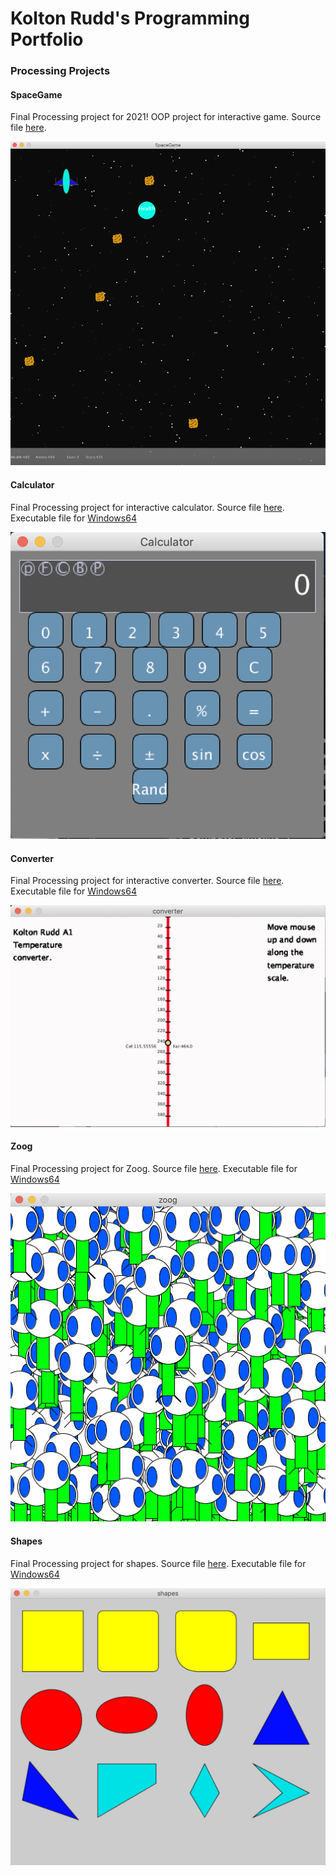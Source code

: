 # Kolton Rudd's Programming Portfolio

### Processing Projects

#### SpaceGame
Final Processing project for 2021! OOP project for interactive game. Source file [here](https://github.com/Kolton11/programmingPortfolio2021A1/tree/gh-pages/src/SpaceGame). 

![SpaceGame](https://github.com/Kolton11/programmingPortfolio2021A1/blob/gh-pages/images/SpaceGame2.png?raw=true)

#### Calculator
Final Processing project for interactive calculator. Source file [here](https://github.com/Kolton11/programmingPortfolio2021A1/tree/gh-pages/src/Calculator). Executable file for [Windows64](https://github.com/Kolton11/programmingPortfolio2021A1/blob/gh-pages/src/Calculator/application.windows64.zip)

![Calculator](https://github.com/Kolton11/programmingPortfolio2021A1/blob/gh-pages/images/Calc.png?raw=true)

#### Converter
Final Processing project for interactive converter. Source file [here](https://github.com/Kolton11/programmingPortfolio2021A1/tree/gh-pages/src/Converter). Executable file for [Windows64](https://github.com/Kolton11/programmingPortfolio2021A1/blob/gh-pages/src/Converter/application.windows64.zip)

![Converter](https://github.com/Kolton11/programmingPortfolio2021A1/blob/gh-pages/images/Temp%20Converter.png)

#### Zoog
Final Processing project for Zoog. Source file [here](https://github.com/Kolton11/programmingPortfolio2021A1/tree/gh-pages/src/Zoog). 
Executable file for [Windows64](https://github.com/Kolton11/programmingPortfolio2021A1/blob/gh-pages/src/Zoog/application.windows64.zip)

![Zoog](https://github.com/Kolton11/programmingPortfolio2021A1/blob/gh-pages/images/Zoog.png)

#### Shapes
Final Processing project for shapes. Source file [here](https://github.com/Kolton11/programmingPortfolio2021A1/tree/gh-pages/src/shapes). 
Executable file for [Windows64](https://github.com/Kolton11/programmingPortfolio2021A1/blob/gh-pages/src/shapes/application.windows64.zip)

![Shapes](https://github.com/Kolton11/programmingPortfolio2021A1/blob/gh-pages/images/Shapes.png)
